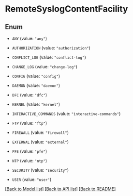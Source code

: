 # RemoteSyslogContentFacility

## Enum


* `ANY` (value: `"any"`)

* `AUTHORIZATION` (value: `"authorization"`)

* `CONFLICT_LOG` (value: `"conflict-log"`)

* `CHANGE_LOG` (value: `"change-log"`)

* `CONFIG` (value: `"config"`)

* `DAEMON` (value: `"daemon"`)

* `DFC` (value: `"dfc"`)

* `KERNEL` (value: `"kernel"`)

* `INTERACTIVE_COMMANDS` (value: `"interactive-commands"`)

* `FTP` (value: `"ftp"`)

* `FIREWALL` (value: `"firewall"`)

* `EXTERNAL` (value: `"external"`)

* `PFE` (value: `"pfe"`)

* `NTP` (value: `"ntp"`)

* `SECURITY` (value: `"security"`)

* `USER` (value: `"user"`)


[[Back to Model list]](../README.md#documentation-for-models) [[Back to API list]](../README.md#documentation-for-api-endpoints) [[Back to README]](../README.md)


